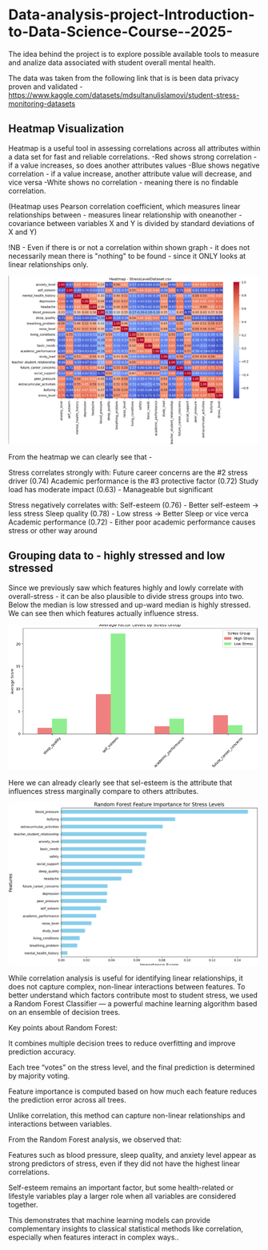 # Data-analysis-project-Introduction-to-Data-Science-Course--2025-
The idea behind the project is to explore possible available tools to measure and analize data associated with student overall mental health.

The data was taken from the following link that is is been data privacy proven and validated -
https://www.kaggle.com/datasets/mdsultanulislamovi/student-stress-monitoring-datasets  



## Heatmap Visualization

Heatmap is a useful tool in assessing correlations across all attributes within a data set for fast and reliable correlations.
-Red shows strong correlation - if a value increases, so does another attributes values
-Blue shows negative correlation - if a value increase, another attribute value will decrease, and vice versa
-White shows no correlation - meaning there is no findable correlation.

(Heatmap uses Pearson correlation coefficient, which measures linear relationships between - measures linear relationship with oneanother - covariance between variables X and Y is divided by standard deviations of X and Y)

!NB - Even if there is or not a correlation within shown graph - it does not necessarily mean there is "nothing" to be found - since it ONLY looks at linear relationships only.

![Heatmap Visualization](https://github.com/tammekasra/Data-analysis-project-Introduction-to-Data-Science-Course--2025-/blob/main/Heat_matp_visualization.png)

From the heatmap we can clearly see that -

Stress correlates strongly with:
Future career concerns are the #2 stress driver (0.74)
Academic performance is the #3 protective factor (0.72)
Study load has moderate impact (0.63) - Manageable but significant

Stress negatively correlates with:
Self-esteem (0.76) - Better self-esteem -> less stress
Sleep quality (0.78) - Low stress -> Better Sleep or vice verca
Academic performance (0.72) - Either poor academic performance causes stress or other way around

## Grouping data to - highly stressed and low stressed

Since we previously saw which features highly and lowly correlate with overall-stress - it can be also plausible to divide stress groups into two. Below the median is low stressed and up-ward median is highly 
stressed. We can see then which features actually influence stress.

![Divide Stress Groups into two and correlate with the previous higher correlations!](https://github.com/tammekasra/Data-analysis-project-Introduction-to-Data-Science-Course--2025-/blob/main/Average_Factor_Levels_By_Stress_Group.png)

Here we can already clearly see that sel-esteem is the attribute that influences stress marginally compare to others attributes. 

![Random Forest Classification Analysis](https://github.com/tammekasra/Data-analysis-project-Introduction-to-Data-Science-Course--2025-/blob/main/Random_Forest_Predictions.png)

While correlation analysis is useful for identifying linear relationships, it does not capture complex, non-linear interactions between features. To better understand which factors contribute most to student stress, we used a Random Forest Classifier — a powerful machine learning algorithm based on an ensemble of decision trees.

Key points about Random Forest:

It combines multiple decision trees to reduce overfitting and improve prediction accuracy.

Each tree “votes” on the stress level, and the final prediction is determined by majority voting.

Feature importance is computed based on how much each feature reduces the prediction error across all trees.

Unlike correlation, this method can capture non-linear relationships and interactions between variables.

From the Random Forest analysis, we observed that:

Features such as blood pressure, sleep quality, and anxiety level appear as strong predictors of stress, even if they did not have the highest linear correlations.

Self-esteem remains an important factor, but some health-related or lifestyle variables play a larger role when all variables are considered together.

This demonstrates that machine learning models can provide complementary insights to classical statistical methods like correlation, especially when features interact in complex ways..
